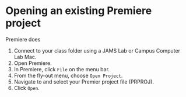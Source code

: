 # Opening an existing Premiere project

Premiere does 

1. Connect to your class folder using a JAMS Lab or Campus Computer Lab Mac.
2. Open Premiere.
3. In Premiere, click `File` on the menu bar.
4. From the fly-out menu, choose `Open Project`.
5. Navigate to and select your Premier project file \(PRPROJ\).
6. Click `Open`.

